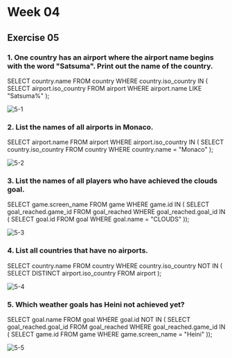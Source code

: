 # Week 04
## Exercise 05
### 1. One country has an airport where the airport name begins with the word "Satsuma". Print out the name of the country. <br>
SELECT country.name FROM country WHERE country.iso_country IN ( SELECT airport.iso_country FROM airport WHERE airport.name LIKE "Satsuma%" );

![5-1](https://github.com/user-attachments/assets/c34b4ba7-338e-4bf1-b1ae-fcf77393cfa3)

### 2. List the names of all airports in Monaco.<br>
SELECT airport.name FROM airport WHERE airport.iso_country IN ( SELECT country.iso_country FROM country WHERE country.name = "Monaco" );

![5-2](https://github.com/user-attachments/assets/66efcd2d-0e83-4612-9130-bc38e355378a)

### 3. List the names of all players who have achieved the clouds goal. <br>
SELECT game.screen_name FROM game WHERE game.id IN ( SELECT goal_reached.game_id FROM goal_reached WHERE goal_reached.goal_id IN ( SELECT goal.id FROM goal WHERE goal.name = "CLOUDS" ));

![5-3](https://github.com/user-attachments/assets/b6362a71-d050-451d-9556-3c49ecaaf4ff)

### 4. List all countries that have no airports. <br>
SELECT country.name FROM country WHERE country.iso_country NOT IN ( SELECT DISTINCT airport.iso_country FROM airport );

![5-4](https://github.com/user-attachments/assets/549ec846-0a5c-42e6-a535-1dfaf8df871b)

### 5. Which weather goals has Heini not achieved yet? <br>
SELECT goal.name FROM goal WHERE goal.id NOT IN ( SELECT goal_reached.goal_id FROM goal_reached WHERE goal_reached.game_id IN ( SELECT game.id FROM game WHERE game.screen_name = "Heini" ));

![5-5](https://github.com/user-attachments/assets/e505fe39-3eed-4127-b33a-4ee45afc3983)

